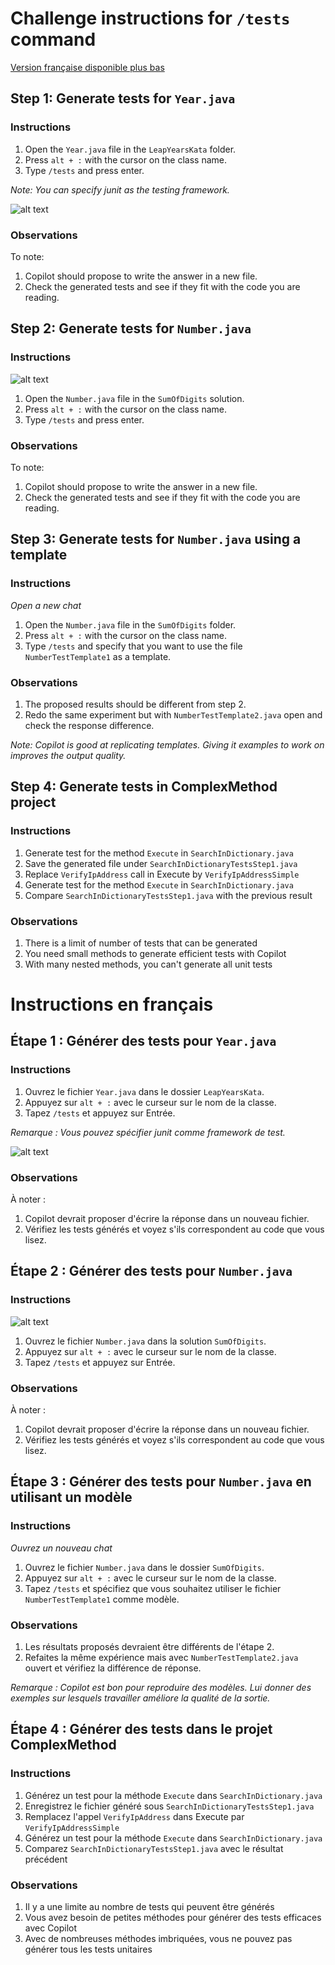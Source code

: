 # Challenge instructions for `/tests` command

[Version française disponible plus bas](#instructions-en-français)

## Step 1: Generate tests for `Year.java`

### Instructions

1. Open the `Year.java` file in the `LeapYearsKata` folder.
2. Press `alt + :` with the cursor on the class name.
3. Type `/tests` and press enter.

*Note: You can specify junit as the testing framework.*

![alt text](images/image-8.png)

### Observations

To note:
1. Copilot should propose to write the answer in a new file.
2. Check the generated tests and see if they fit with the code you are reading.

## Step 2: Generate tests for `Number.java`

### Instructions
![alt text](images/image-9.png)

1. Open the `Number.java` file in the `SumOfDigits` solution.
2. Press `alt + :` with the cursor on the class name.
3. Type `/tests` and press enter.

### Observations

To note:
1. Copilot should propose to write the answer in a new file.
2. Check the generated tests and see if they fit with the code you are reading.

## Step 3: Generate tests for `Number.java` using a template

### Instructions
*Open a new chat*

1. Open the `Number.java` file in the `SumOfDigits` folder.
2. Press `alt + :` with the cursor on the class name.
3. Type `/tests` and specify that you want to use the file `NumberTestTemplate1` as a template.

### Observations
1. The proposed results should be different from step 2.
2. Redo the same experiment but with `NumberTestTemplate2.java` open and check the response difference.

*Note: Copilot is good at replicating templates. Giving it examples to work on improves the output quality.*

## Step 4: Generate tests in ComplexMethod project

### Instructions

1. Generate test for the method `Execute` in `SearchInDictionary.java`
2. Save the generated file under `SearchInDictionaryTestsStep1.java`
3. Replace `VerifyIpAddress` call in Execute by `VerifyIpAddressSimple`
4. Generate test for the method `Execute` in `SearchInDictionary.java`
5. Compare `SearchInDictionaryTestsStep1.java` with the previous result

### Observations

1. There is a limit of number of tests that can be generated
2. You need small methods to generate efficient tests with Copilot 
3. With many nested methods, you can't generate all unit tests

# Instructions en français

## Étape 1 : Générer des tests pour `Year.java`

### Instructions

1. Ouvrez le fichier `Year.java` dans le dossier `LeapYearsKata`.
2. Appuyez sur `alt + :` avec le curseur sur le nom de la classe.
3. Tapez `/tests` et appuyez sur Entrée.

*Remarque : Vous pouvez spécifier junit comme framework de test.*

![alt text](images/image-8.png)

### Observations

À noter :
1. Copilot devrait proposer d'écrire la réponse dans un nouveau fichier.
2. Vérifiez les tests générés et voyez s'ils correspondent au code que vous lisez.

## Étape 2 : Générer des tests pour `Number.java`

### Instructions
![alt text](images/image-9.png)

1. Ouvrez le fichier `Number.java` dans la solution `SumOfDigits`.
2. Appuyez sur `alt + :` avec le curseur sur le nom de la classe.
3. Tapez `/tests` et appuyez sur Entrée.

### Observations

À noter :
1. Copilot devrait proposer d'écrire la réponse dans un nouveau fichier.
2. Vérifiez les tests générés et voyez s'ils correspondent au code que vous lisez.

## Étape 3 : Générer des tests pour `Number.java` en utilisant un modèle

### Instructions
*Ouvrez un nouveau chat*

1. Ouvrez le fichier `Number.java` dans le dossier `SumOfDigits`.
2. Appuyez sur `alt + :` avec le curseur sur le nom de la classe.
3. Tapez `/tests` et spécifiez que vous souhaitez utiliser le fichier `NumberTestTemplate1` comme modèle.

### Observations
1. Les résultats proposés devraient être différents de l'étape 2.
2. Refaites la même expérience mais avec `NumberTestTemplate2.java` ouvert et vérifiez la différence de réponse.

*Remarque : Copilot est bon pour reproduire des modèles. Lui donner des exemples sur lesquels travailler améliore la qualité de la sortie.*

## Étape 4 : Générer des tests dans le projet ComplexMethod

### Instructions

1. Générez un test pour la méthode `Execute` dans `SearchInDictionary.java`
2. Enregistrez le fichier généré sous `SearchInDictionaryTestsStep1.java`
3. Remplacez l'appel `VerifyIpAddress` dans Execute par `VerifyIpAddressSimple`
4. Générez un test pour la méthode `Execute` dans `SearchInDictionary.java`
5. Comparez `SearchInDictionaryTestsStep1.java` avec le résultat précédent

### Observations

1. Il y a une limite au nombre de tests qui peuvent être générés
2. Vous avez besoin de petites méthodes pour générer des tests efficaces avec Copilot 
3. Avec de nombreuses méthodes imbriquées, vous ne pouvez pas générer tous les tests unitaires